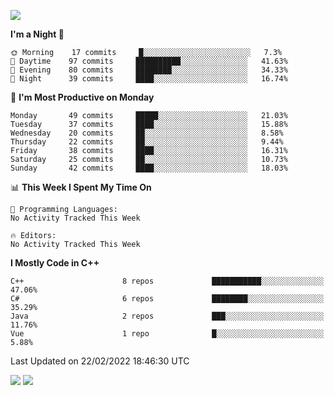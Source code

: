 ![](https://komarev.com/ghpvc/?username=lilpidgey&color=red)
<!--START_SECTION:waka-->
**I'm a Night 🦉** 

```text
🌞 Morning    17 commits     █░░░░░░░░░░░░░░░░░░░░░░░░   7.3% 
🌆 Daytime    97 commits     ██████████░░░░░░░░░░░░░░░   41.63% 
🌃 Evening    80 commits     ████████░░░░░░░░░░░░░░░░░   34.33% 
🌙 Night      39 commits     ████░░░░░░░░░░░░░░░░░░░░░   16.74%

```
📅 **I'm Most Productive on Monday** 

```text
Monday       49 commits     █████░░░░░░░░░░░░░░░░░░░░   21.03% 
Tuesday      37 commits     ████░░░░░░░░░░░░░░░░░░░░░   15.88% 
Wednesday    20 commits     ██░░░░░░░░░░░░░░░░░░░░░░░   8.58% 
Thursday     22 commits     ██░░░░░░░░░░░░░░░░░░░░░░░   9.44% 
Friday       38 commits     ████░░░░░░░░░░░░░░░░░░░░░   16.31% 
Saturday     25 commits     ██░░░░░░░░░░░░░░░░░░░░░░░   10.73% 
Sunday       42 commits     ████░░░░░░░░░░░░░░░░░░░░░   18.03%

```


📊 **This Week I Spent My Time On** 

```text
💬 Programming Languages: 
No Activity Tracked This Week

🔥 Editors: 
No Activity Tracked This Week

```

**I Mostly Code in C++** 

```text
C++                      8 repos             ███████████░░░░░░░░░░░░░░   47.06% 
C#                       6 repos             ████████░░░░░░░░░░░░░░░░░   35.29% 
Java                     2 repos             ███░░░░░░░░░░░░░░░░░░░░░░   11.76% 
Vue                      1 repo              █░░░░░░░░░░░░░░░░░░░░░░░░   5.88%

```



 Last Updated on 22/02/2022 18:46:30 UTC
<!--END_SECTION:waka-->
![](https://hit.yhype.me/github/profile?user_id=42968544)
![](https://komarev.com/ghpvc/?lilpidgey)
